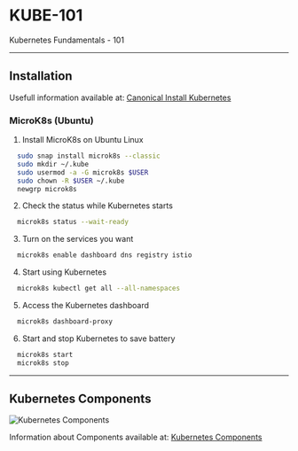 # KUBE-101

Kubernetes Fundamentals - 101

---

## Installation

Usefull information available at: [Canonical Install Kubernetes](https://ubuntu.com/kubernetes/install)

### MicroK8s (Ubuntu)

1. Install MicroK8s on Ubuntu Linux

```bash
  sudo snap install microk8s --classic
  sudo mkdir ~/.kube
  sudo usermod -a -G microk8s $USER
  sudo chown -R $USER ~/.kube
  newgrp microk8s
```

2. Check the status while Kubernetes starts

```bash
  microk8s status --wait-ready
```

3. Turn on the services you want

```bash
  microk8s enable dashboard dns registry istio
```

4. Start using Kubernetes

```bash
  microk8s kubectl get all --all-namespaces
```

5. Access the Kubernetes dashboard

```bash
  microk8s dashboard-proxy
```

6. Start and stop Kubernetes to save battery

```bash
  microk8s start
  microk8s stop
```

---

## Kubernetes Components

![Kubernetes Components](https://d33wubrfki0l68.cloudfront.net/2475489eaf20163ec0f54ddc1d92aa8d4c87c96b/e7c81/images/docs/components-of-kubernetes.svg)

Information about Components available at: [Kubernetes Components](https://kubernetes.io/docs/concepts/overview/components/)